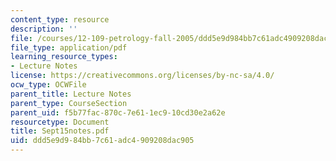 ```yaml
---
content_type: resource
description: ''
file: /courses/12-109-petrology-fall-2005/ddd5e9d984bb7c61adc4909208dac905_Sept15notes.pdf
file_type: application/pdf
learning_resource_types:
- Lecture Notes
license: https://creativecommons.org/licenses/by-nc-sa/4.0/
ocw_type: OCWFile
parent_title: Lecture Notes
parent_type: CourseSection
parent_uid: f5b77fac-870c-7e61-1ec9-10cd30e2a62e
resourcetype: Document
title: Sept15notes.pdf
uid: ddd5e9d9-84bb-7c61-adc4-909208dac905
---
```

